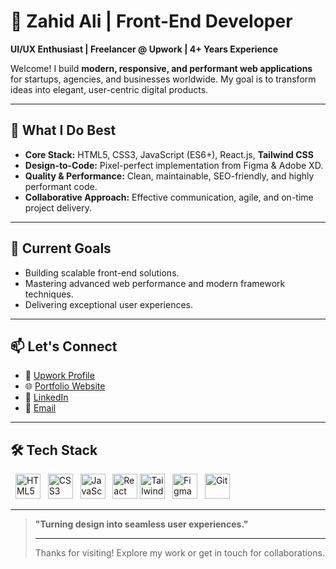 # 👋 Zahid Ali | Front-End Developer

**UI/UX Enthusiast | Freelancer @ Upwork | 4+ Years Experience**

Welcome! I build **modern, responsive, and performant web applications** for startups, agencies, and businesses worldwide. My goal is to transform ideas into elegant, user-centric digital products.

---

## 🚀 What I Do Best

* **Core Stack:** HTML5, CSS3, JavaScript (ES6+), React.js, **Tailwind CSS**
* **Design-to-Code:** Pixel-perfect implementation from Figma & Adobe XD.
* **Quality & Performance:** Clean, maintainable, SEO-friendly, and highly performant code.
* **Collaborative Approach:** Effective communication, agile, and on-time project delivery.

---

## 🎯 Current Goals

* Building scalable front-end solutions.
* Mastering advanced web performance and modern framework techniques.
* Delivering exceptional user experiences.

---

## 📫 Let's Connect

* 🔗 [Upwork Profile](https://www.upwork.com/freelancers/zahidalicodes?mp_source=share)
* 🌐 [Portfolio Website](https://zahidalicodes.github.io/Zahid-Ali/)
* 💼 [LinkedIn](https://www.linkedin.com/in/zahidalicodes/)
* 📧 [Email](mailto:zahidalicodes@gmail.com)

---

## 🛠️ Tech Stack

<p align="left">
  <img src="https://cdn.jsdelivr.net/gh/devicons/devicon/icons/html5/html5-original.svg" alt="HTML5" width="40" height="40"/>
  <img src="https://cdn.jsdelivr.net/gh/devicons/devicon/icons/css3/css3-original.svg" alt="CSS3" width="40" height="40"/>
  <img src="https://cdn.jsdelivr.net/gh/devicons/devicon/icons/javascript/javascript-original.svg" alt="JavaScript" width="40" height="40"/>
  <img src="https://cdn.jsdelivr.net/gh/devicons/devicon/icons/react/react-original.svg" alt="React" width="40" height="40"/>
  <img src="https://cdn.jsdelivr.net/gh/devicons/devicon/icons/tailwindcss/tailwindcss-original.svg" alt="Tailwind CSS" width="40" height="40"/>
  <img src="https://cdn.jsdelivr.net/gh/devicons/devicon/icons/figma/figma-original.svg" alt="Figma" width="40" height="40"/>
  <img src="https://cdn.jsdelivr.net/gh/devicons/devicon/icons/git/git-original.svg" alt="Git" width="40" height="40"/>
</p>

---

> **"Turning design into seamless user experiences."**
>
> ---
>
> Thanks for visiting! Explore my work or get in touch for collaborations.
